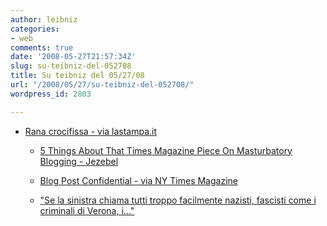 ```yaml
---
author: leibniz
categories:
- web
comments: true
date: '2008-05-27T21:57:34Z'
slug: su-teibniz-del-052708
title: Su teibniz del 05/27/08
url: "/2008/05/27/su-teibniz-del-052708/"
wordpress_id: 2803

---
```

* [Rana crocifissa - via lastampa.it](https://feeds.feedburner.com/~r/teibniz/~3/299138270/36213620)

	
  * [5 Things About That Times Magazine Piece On Masturbatory Blogging - Jezebel](https://feeds.feedburner.com/~r/teibniz/~3/299127618/36211318)

	
  * [Blog Post Confidential - via NY Times Magazine](https://feeds.feedburner.com/~r/teibniz/~3/299125042/36211027)

	
  * ["Se la sinistra chiama tutti troppo facilmente nazisti, fascisti come i criminali di Verona, i..."](https://feeds.feedburner.com/~r/teibniz/~3/298973896/36186539)



